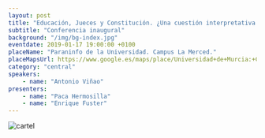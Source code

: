 ```yaml
---
layout: post
title: "Educación, Jueces y Constitución. ¿Una cuestión interpretativa o ideológica?"
subtitle: "Conferencia inaugural"
background: "/img/bg-index.jpg"
eventdate: 2019-01-17 19:00:00 +0100
placeName: "Paraninfo de la Universidad. Campus La Merced."
placeMapsUrl: https://www.google.es/maps/place/Universidad+de+Murcia:+Campus+de+la+Merced/@37.9879088,-1.1281121,17z/data=!3m1!4b1!4m5!3m4!1s0xd6382053e745fa7:0x6673834210068e48!8m2!3d37.9879046!4d-1.1259234
category: "central"
speakers:
    - name: "Antonio Viñao"
presenters:
    - name: "Paca Hermosilla"
    - name: "Enrique Fuster"
---
```

![cartel](/img/posts/pviñao.jpg)
